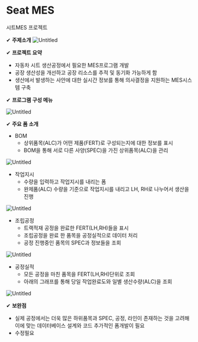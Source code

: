 # Seat MES
시트MES 프로젝트

✔ **주제소개**
![Untitled](https://s3-us-west-2.amazonaws.com/secure.notion-static.com/f29deb17-6e77-4763-aee0-62b119f43e85/Untitled.png)

✔ **프로젝트 요약**

- 자동차 시트 생산공정에서 필요한 MES프로그램 개발
- 공장 생산성을 개선하고 공장 리소스를 추적 및 동기화 가능하게 함
- 생산에서 발생하는 사안에 대한 실시간 정보를 통해 의사결정을 지원하는 MES시스템 구축

✔ **프로그램 구성 메뉴**

![Untitled](https://s3-us-west-2.amazonaws.com/secure.notion-static.com/f830ee08-6a7c-4590-8249-20dcdb79f7ce/Untitled.png)

✔ **주요 폼 소개**

- BOM
    - 상위품목(ALC)가 어떤 제품(FERT)로 구성되는지에 대한 정보를 표시
    - BOM을 통해 서로 다른 사양(SPEC)을 가진 상위품목(ALC)을 관리

![Untitled](https://s3-us-west-2.amazonaws.com/secure.notion-static.com/94d71964-9bf2-4055-9b41-cb30b15407b1/Untitled.png)

- 작업지시
    - 수량을 입력하고 작업지시를 내리는 폼
    - 완제품(ALC) 수량을 기준으로 작업지시를 내리고 LH, RH로 나누어서 생산을 진행

![Untitled](https://s3-us-west-2.amazonaws.com/secure.notion-static.com/e7e10a83-94ad-4022-b317-63935a1f1121/Untitled.png)

- 조립공정
    - 트랙적재 공정을 완료한 FERT(LH,RH)들을 표시
    - 조립공정을 완료 한 품목을 공정실적으로 데이터 처리
    - 공정 진행중인 품목의 SPEC과 정보들을 조회

![Untitled](https://s3-us-west-2.amazonaws.com/secure.notion-static.com/aa5b8a25-4b1b-404d-b7aa-4c56a050b537/Untitled.png)

- 공정실적
    - 모든 공정을 마친 품목을 FERT(LH,RH)단위로 조회
    - 아래의 그래프를 통해 당일 작업완료도와 일별 생산수량(ALC)을 조회

![Untitled](https://s3-us-west-2.amazonaws.com/secure.notion-static.com/052ab4f9-92f2-41b7-81f5-4f3dd3d2c7d7/Untitled.png)

✔ **보완점**

- 실제 공정에서는 더욱 많은 하위품목과 SPEC, 공정, 라인이 존재하는 것을 고려해 이에 맞는 데이터베이스 설계와 코드 추가적인 폼개발이 필요
- 수정필요
